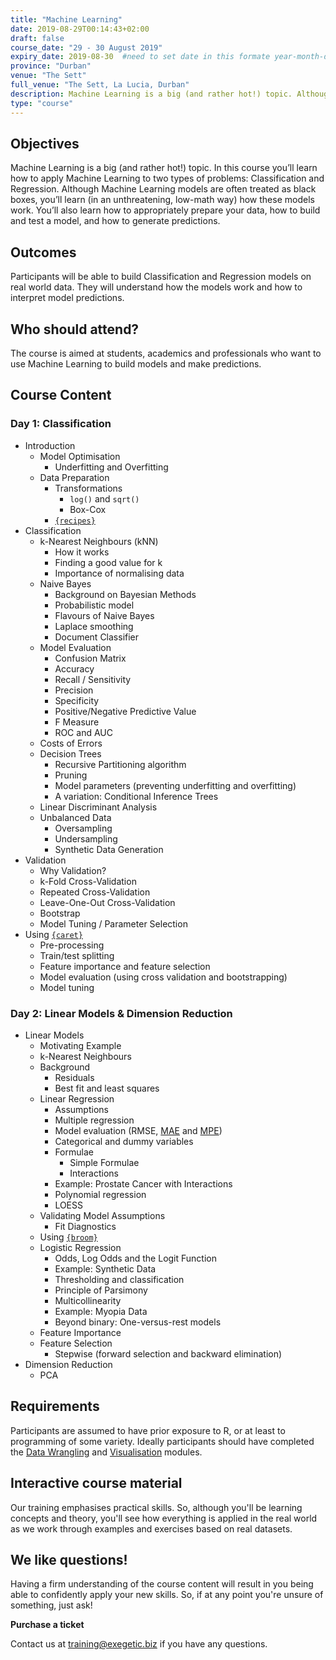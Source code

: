```yaml
---
title: "Machine Learning"
date: 2019-08-29T00:14:43+02:00
draft: false
course_date: "29 - 30 August 2019"
expiry_date: 2019-08-30  #need to set date in this formate year-month-day
province: "Durban"
venue: "The Sett"
full_venue: "The Sett, La Lucia, Durban"
description: Machine Learning is a big (and rather hot!) topic. Although Machine Learning models are often treated as black boxes, you’ll learn (in an unthreatening, low-math way) how these models work.
type: "course"
---
```


## Objectives

Machine Learning is a big (and rather hot!) topic. In this course you’ll learn how to apply Machine Learning to two types of problems: Classification and Regression. Although Machine Learning models are often treated as black boxes, you’ll learn (in an unthreatening, low-math way) how these models work. You’ll also learn how to appropriately prepare your data, how to build and test a model, and how to generate predictions.
          
## Outcomes

Participants will be able to build Classification and Regression models on real world data. They will understand how the models work and how to interpret model predictions.

## Who should attend?

The course is aimed at students, academics and professionals who want to use Machine Learning to build models and make predictions.

## Course Content
### Day 1: Classification
- Introduction
    - Model Optimisation
        - Underfitting and Overfitting
    - Data Preparation
        - Transformations
            - `log()` and `sqrt()`
            - Box-Cox
        - [`{recipes}`](https://github.com/tidymodels/recipes)
- Classification
    - k-Nearest Neighbours (kNN)
        - How it works
        - Finding a good value for k
        - Importance of normalising data
    - Naive Bayes
        - Background on Bayesian Methods
        - Probabilistic model
        - Flavours of Naive Bayes
        - Laplace smoothing
        - Document Classifier
    - Model Evaluation
        * Confusion Matrix
        * Accuracy
        * Recall / Sensitivity
        * Precision
        * Specificity
        * Positive/Negative Predictive Value
        * F Measure
        * ROC and AUC
    - Costs of Errors
    - Decision Trees
        - Recursive Partitioning algorithm
        - Pruning
        - Model parameters (preventing underfitting and overfitting)
        - A variation: Conditional Inference Trees
    - Linear Discriminant Analysis
    - Unbalanced Data
        * Oversampling
        * Undersampling
        * Synthetic Data Generation
- Validation
    - Why Validation?
    - k-Fold Cross-Validation
    - Repeated Cross-Validation
    - Leave-One-Out Cross-Validation
    - Bootstrap
    - Model Tuning / Parameter Selection
- Using [`{caret}`](http://topepo.github.io/caret/index.html)
    * Pre-processing
    * Train/test splitting
    * Feature importance and feature selection
    * Model evaluation (using cross validation and bootstrapping)
    * Model tuning
	
### Day 2: Linear Models & Dimension Reduction
- Linear Models
    - Motivating Example
    - k-Nearest Neighbours
    - Background
        - Residuals
        - Best fit and least squares
    - Linear Regression
        * Assumptions 
        * Multiple regression
        * Model evaluation (RMSE, [MAE](https://en.wikipedia.org/wiki/Mean_absolute_error) and [MPE](https://en.wikipedia.org/wiki/Mean_percentage_error))
        * Categorical and dummy variables
        * Formulae
            * Simple Formulae
            * Interactions
        * Example: Prostate Cancer with Interactions
        * Polynomial regression
        * LOESS
    - Validating Model Assumptions
        * Fit Diagnostics
    - Using [`{broom}`](https://github.com/tidyverse/broom)
    - Logistic Regression
        * Odds, Log Odds and the Logit Function
        * Example: Synthetic Data
        * Thresholding and classification
        * Principle of Parsimony
        * Multicollinearity
        * Example: Myopia Data
        * Beyond binary: One-versus-rest models
    - Feature Importance
    - Feature Selection
        * Stepwise (forward selection and backward elimination)
- Dimension Reduction
	- PCA
          
## Requirements
          
Participants are assumed to have prior exposure to R, or at least to programming of some variety. Ideally participants should have completed the [Data Wrangling](https://www.exegetic.biz/training/r-data-wrangling/) and [Visualisation](https://www.exegetic.biz/training/r-visualisation/) modules. 

## Interactive course material
          
Our training emphasises practical skills. So, although you'll be learning concepts and theory, you'll see how everything is applied in the real world as we work through examples and exercises based on real datasets.

## We like questions!
          
Having a firm understanding of the course content will result in you being able to confidently apply your new skills. So, if at any point you're unsure of something, just ask!

<a class="btn btn-primary register" href="https://qkt.io/7RKVjR" target="_blank" style="text-decoration: none;"> <strong>Purchase a ticket</strong></a>

Contact us at [training@exegetic.biz](mailto:training@exegetic.biz) if you have any questions.
